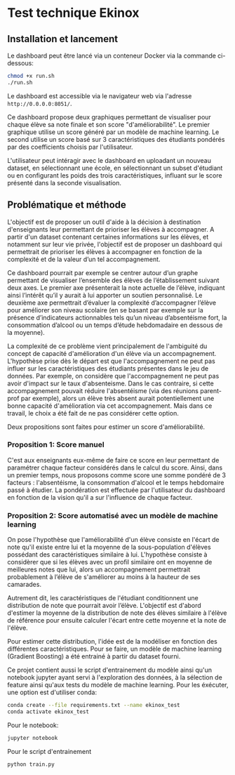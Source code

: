 # Test technique Ekinox

## Installation et lancement

Le dashboard peut être lancé via un conteneur Docker via la commande ci-dessous:

```bash
chmod +x run.sh
./run.sh
```
Le dashboard est accessible via le navigateur web via l'adresse `http://0.0.0.0:8051/`.

Ce dashboard propose deux graphiques permettant de visualiser pour chaque élève sa note finale et son score "d'améliorabilité". Le premier graphique utilise un score généré par un modèle de machine learning. Le second utilise un score basé sur 3 caractéristiques des étudiants pondérés par des coefficients choisis par l'utilisateur.

L'utilisateur peut intéragir avec le dashboard en uploadant un nouveau dataset, en sélectionnant une école, en sélectionnant un subset d'étudiant ou en configurant les poids des trois caractéristiques, influant sur le score présenté dans la seconde visualisation. 

## Problématique et méthode

L'objectif est de proposer un outil d'aide à la décision à destination d'enseignants leur permettant de prioriser les élèves à accompagner. A partir d'un dataset contenant certaines informations sur les élèves, et notamment sur leur vie privée, l'objectif est de proposer un dashboard qui permettrait de prioriser les élèves à accompagner en fonction de la complexité et de la valeur d’un tel accompagnement. 

Ce dashboard pourrait par exemple se centrer autour d’un graphe permettant de visualiser l’ensemble des élèves de l’établissement suivant deux axes. Le premier axe présenterait la note actuelle de l’élève, indiquant ainsi l’intérêt qu’il y aurait à lui apporter un soutien personnalisé. Le deuxième axe permettrait d’évaluer la complexité d’accompagner l’élève pour améliorer son niveau scolaire (en se basant par exemple sur la présence d’indicateurs actionnables tels qu’un niveau d’absentéisme fort, la consommation d’alcool ou un temps d’étude hebdomadaire en dessous de la moyenne).


La complexité de ce problème vient principalement de l'ambiguité du concept de capacité d'amélioration d'un élève via un accompagnement. L'hypothèse prise dès le départ est que l'accompagnement ne peut pas influer sur les caractéristiques des étudiants présentes dans le jeu de données. Par exemple, on considère que l'accompagnement ne peut pas avoir d'impact sur le taux d'absenteisme. Dans le cas contraire, si cette accompagnement pouvait réduire l'absentéisme (via des réunions parent-prof par exemple), alors un élève très absent aurait potentiellement une bonne capacité d'amélioration via cet accompagnement. Mais dans ce travail, le choix a été fait de ne pas considérer cette option.

Deux propositions sont faites pour estimer un score d'améliorabilité.

### Proposition 1: Score manuel

C'est aux enseignants eux-même de faire ce score en leur permettant de paramétrer chaque facteur considérés dans le calcul du score. Ainsi, dans un premier temps, nous proposons comme score une somme pondéré de 3 facteurs : l'absentéisme, la consommation d'alcool et le temps hebdomaire passé à étudier. La pondération est effectuée par l'utilisateur du dashboard en fonction de la vision qu'il a sur l'influence de chaque facteur.


### Proposition 2: Score automatisé avec un modèle de machine learning

On pose l'hypothèse que l'améliorabilité d'un élève consiste en l'écart de note qu'il existe entre lui et la moyenne de la sous-population d'élèves possédant des caractéristiques similaire à lui. L'hypothèse consiste à considèrer que si les élèves avec un profil similaire ont en moyenne de meilleures notes que lui, alors un accompagnement permettrait probablement à l’élève de s'améliorer au moins à la hauteur de ses camarades. 

Autrement dit, les caractéristiques de l'étudiant conditionnent une distribution de note que pourrait avoir l’élève. L'objectif est d'abord d'estimer la moyenne de la distribution de note des élèves similaire à l'élève de référence pour ensuite calculer l'écart entre cette moyenne et la note de l'élève. 

Pour estimer cette distribution, l'idée est de la modéliser en fonction des différentes caractéristiques. Pour se faire, un modèle de machine learning (Gradient Boosting) a été entrainé à partir du dataset fourni. 

Ce projet contient aussi le script d'entrainement du modèle ainsi qu'un notebook jupyter ayant servi à l'exploration des données, à la sélection de feature ainsi qu'aux tests du modèle de machine learning. Pour les éxécuter, une option est d'utiliser conda:

```bash
conda create --file requirements.txt --name ekinox_test
conda activate ekinox_test
```

Pour le notebook:
```bash
jupyter notebook
```

Pour le script d'entrainement

```bash
python train.py
```
